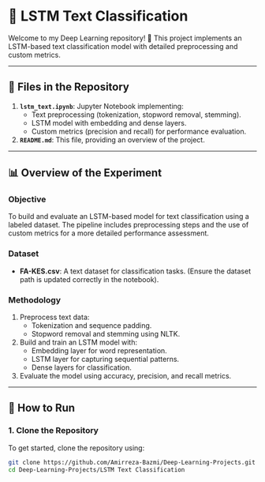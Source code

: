 # 🧠 LSTM Text Classification

Welcome to my Deep Learning repository! 🚀
This project implements an LSTM-based text classification model with detailed preprocessing and custom metrics.

---

## 📂 Files in the Repository

1. **`lstm_text.ipynb`**: Jupyter Notebook implementing:
   - Text preprocessing (tokenization, stopword removal, stemming).
   - LSTM model with embedding and dense layers.
   - Custom metrics (precision and recall) for performance evaluation.
2. **`README.md`**: This file, providing an overview of the project.

---

## 📊 Overview of the Experiment

### Objective
To build and evaluate an LSTM-based model for text classification using a labeled dataset. The pipeline includes preprocessing steps and the use of custom metrics for a more detailed performance assessment.

### Dataset
- **FA-KES.csv**: A text dataset for classification tasks. (Ensure the dataset path is updated correctly in the notebook).

### Methodology
1. Preprocess text data:
   - Tokenization and sequence padding.
   - Stopword removal and stemming using NLTK.
2. Build and train an LSTM model with:
   - Embedding layer for word representation.
   - LSTM layer for capturing sequential patterns.
   - Dense layers for classification.
3. Evaluate the model using accuracy, precision, and recall metrics.

---

## 🚀 How to Run

### 1. Clone the Repository
To get started, clone the repository using:
```bash
git clone https://github.com/Amirreza-Bazmi/Deep-Learning-Projects.git
cd Deep-Learning-Projects/LSTM Text Classification
